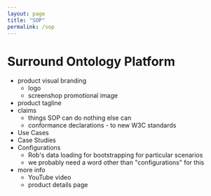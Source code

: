```yaml
---
layout: page
title: "SOP"
permalink: /sop
---
```

# Surround Ontology Platform

* product visual branding
  * logo
  * screenshop promotional image
* product tagline
* claims
  * things SOP can do nothing else can
  * conformance declarations - to new W3C standards
* Use Cases
* Case Studies
* Configurations
  * Rob's data loading for bootstrapping for particular scenarios
  * we probably need a word other than "configurations" for this
* more info
  * YouTube video
  * product details page
